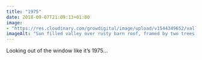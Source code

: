 ```yaml
---
title: "1975"
date: 2018-09-07T21:09:13+01:00
image: 
- "https://res.cloudinary.com/growdigital/image/upload/v1544349652/valley-43627521695.jpg"
imageAlt: "Sun filled valley over rusty barn roof, framed by two trees, with 1970s postcard filter effect"
---
```


Looking out of the window like it’s 1975…
